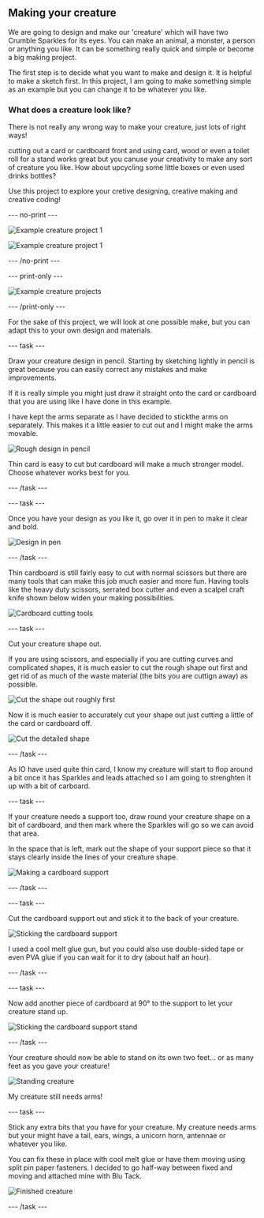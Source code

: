 ## Making your creature

We are going to design and make our 'creature' which will have two Crumble Sparkles for its eyes. You can make an animal, a monster, a person or anything you like. It can be something really quick and simple or become a big making project.

The first step is to decide what you want to make and design it. It is helpful to make a sketch first. In this project, I am going to make something simple as an example but you can change it to be whatever you like.

### What does a creature look like?

There is not really any wrong way to make your creature, just lots of right ways!

cutting out a card or cardboard front and using card, wood or even a toilet roll for a stand works great but you canuse your creativity to make any sort of creature you like. How about upcycling some little boxes or even used drinks bottles?

Use this project to explore your cretive designing, creative making and creative coding!

--- no-print ---

![Example creature project 1](images/sparkleCreature_projectExample2.gif)

![Example creature project 1](images/sparkleCreature_projectExample3.gif)

--- /no-print ---

--- print-only ---

![Example creature projects](images/sparkleCreature_projectExamples.png)

--- /print-only ---

For the sake of this project, we will look at one possible make, but you can adapt this to your own design and materials.

--- task ---

Draw your creature design in pencil. Starting by sketching lightly in pencil is great because you can easily correct any mistakes and make improvements.

If it is really simple you might just draw it straight onto the card or cardboard that you are using like I have done in this example.

I have kept the arms separate as I have decided to stickthe arms on separately. This makes it a little easier to cut out and I might make the arms movable.

![Rough design in pencil](images/designPencilDraft.png)

Thin card is easy to cut but cardboard will make a much stronger model. Choose whatever works best for you.

--- /task ---

--- task ---

Once you have your design as you like it, go over it in pen to make it clear and bold.

![Design in pen](images/designPen.png)

--- /task ---

Thin cardboard is still fairly easy to cut with normal scissors but there are many tools that can make this job much easier and more fun. Having tools like the heavy duty scissors, serrated box cutter and even a scalpel craft knife shown below widen your making possibilities.

![Cardboard cutting tools](images/cuttingTools.png)

--- task ---

Cut your creature shape out.

If you are using scissors, and especially if you are cutting curves and complicated shapes, it is much easier to cut the rough shape out first and get rid of as much of the waste material (the bits you are cuttign away) as possible.

![Cut the shape out roughly first](images/cutoutRough.png)

Now it is much easier to accurately cut your shape out just cutting a little of the card or cardboard off.

![Cut the detailed shape](images/cutoutDetail.png)

--- /task ---

As IO have used quite thin card, I know my creature will start to flop around a bit once it has Sparkles and leads attached so I am going to strenghten it up with a bit of carboard.

--- task ---

If your creature needs a support too, draw round your creature shape on a bit of cardboard, and then mark where the Sparkles will go so we can avoid that area.

In the space that is left, mark out the shape of your support piece so that it stays clearly inside the lines of your creature shape.

![Making a cardboard support](images/cardboardSupportPlan.png)

--- /task ---

--- task ---

Cut the cardboard support out and stick it to the back of your creature. 

![Sticking the cardboard support](images/cardboardSupport1.png)

I used a cool melt glue gun, but you could also use double-sided tape or even PVA glue if you can wait for it to dry (about half an hour).

--- /task ---

--- task ---

Now add another piece of cardboard at 90° to the support to let your creature stand up.

![Sticking the cardboard support stand](images/cardboardSupport2.png)

--- /task ---

Your creature should now be able to stand on its own two feet... or as many feet as you gave your creature!

![Standing creature](images/creatureStanding.png)

My creature still needs arms!

--- task ---

Stick any extra bits that you have for your creature. My creature needs arms but your might have a tail, ears, wings, a unicorn horn, antennae or whatever you like.

You can fix these in place with cool melt glue or have them moving using split pin paper fasteners. I decided to go half-way between fixed and moving and attached mine with Blu Tack.

![Finished creature](images/creatureWithArms.png)

--- /task ---
